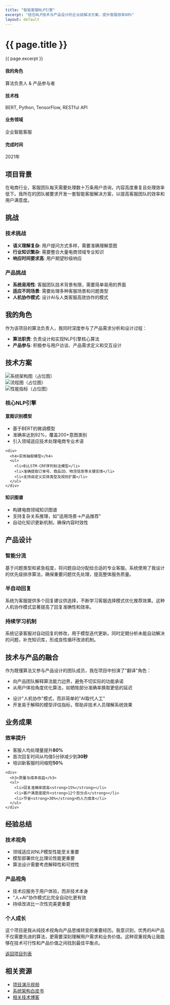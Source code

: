 ```yaml
---
title: "智能客服NLP引擎"
excerpt: "结合NLP技术与产品设计的企业级解决方案，提升客服效率80%"
layout: default
---
```


<div class="banner">
  <h1>{{ page.title }}</h1>
  <p>{{ page.excerpt }}</p>
</div>

<div class="project-meta">
  <div class="project-meta-item">
    <h4>我的角色</h4>
    <p>算法负责人 & 产品参与者</p>
  </div>
  
  <div class="project-meta-item">
    <h4>技术栈</h4>
    <p>BERT, Python, TensorFlow, RESTful API</p>
  </div>
  
  <div class="project-meta-item">
    <h4>业务领域</h4>
    <p>企业智能客服</p>
  </div>
  
  <div class="project-meta-item">
    <h4>完成时间</h4>
    <p>2021年</p>
  </div>
</div>

## 项目背景

在电商行业，客服团队每天需要处理数十万条用户咨询，内容高度重复且处理效率低下。我所在的团队被要求开发一套智能客服解决方案，以提高客服团队的效率和用户满意度。

## 挑战

<div class="two-column">
  <div>
    <h3>技术挑战</h3>
    <ul>
      <li><strong>语义理解复杂</strong>: 用户提问方式多样，需要准确理解意图</li>
      <li><strong>行业知识繁杂</strong>: 需要整合大量电商领域专业知识</li>
      <li><strong>响应时间要求高</strong>: 用户期望秒级响应</li>
    </ul>
  </div>
  
  <div>
    <h3>产品挑战</h3>
    <ul>
      <li><strong>系统易用性</strong>: 客服团队技术背景有限，需要简单易用的界面</li>
      <li><strong>适应不同场景</strong>: 需要处理多种客服场景和问题类型</li>
      <li><strong>人机协作模式</strong>: 设计AI与人类客服高效协作的模式</li>
    </ul>
  </div>
</div>

## 我的角色

作为该项目的算法负责人，我同时深度参与了产品需求分析和设计过程：

- **算法职责**: 负责设计和实现NLP引擎核心算法
- **产品参与**: 积极参与用户访谈、产品需求定义和交互设计

<div class="feature-section">
  <h2>技术方案</h2>
  
  <div class="image-gallery">
    <div class="gallery-item">
      <img src="/assets/images/placeholder-640x360.jpg" alt="系统架构图（占位图）">
    </div>
    <div class="gallery-item">
      <img src="/assets/images/placeholder-640x360.jpg" alt="流程图（占位图）">
    </div>
    <div class="gallery-item">
      <img src="/assets/images/placeholder-640x360.jpg" alt="性能指标（占位图）">
    </div>
  </div>

  <h3>核心NLP引擎</h3>

  <div class="two-column">
    <div>
      <h4>意图识别模型</h4>
      <ul>
        <li>基于BERT的微调模型</li>
        <li>准确率达到92%，覆盖200+意图类别</li>
        <li>引入领域适应技术处理电商专业术语</li>
      </ul>
    </div>
    
    <div>
      <h4>实体抽取模型</h4>
      <ul>
        <li>BiLSTM-CRF序列标注模型</li>
        <li>准确提取订单号、商品ID、物流信息等关键实体</li>
        <li>支持自定义实体类型及规则扩展</li>
      </ul>
    </div>
  </div>
  
  <h4>知识图谱</h4>
  <ul>
    <li>构建电商领域知识图谱</li>
    <li>支持复杂关系推理，如"适用场景→产品推荐"</li>
    <li>自动化知识更新机制，确保内容时效性</li>
  </ul>
</div>

## 产品设计

<div class="two-column">
  <div>
    <h3>智能分流</h3>
    <p>基于问题类型和紧急程度，将问题自动分配给合适的专业客服。系统使用了我设计的优先级排序算法，确保重要问题优先处理，提高整体服务质量。</p>
  </div>
  
  <div>
    <h3>半自动回复</h3>
    <p>系统为客服提供多个回复建议供选择，不断学习客服选择模式优化推荐效果。这种人机协作模式显著提高了回复准确性和效率。</p>
  </div>
</div>

<h3>持续学习机制</h3>
<p>系统记录客服对自动回复的修改，用于模型迭代更新。同时定期分析未能自动解决的问题，补充知识库，形成良性循环改进机制。</p>

## 技术与产品的融合

作为既懂算法又参与产品设计的团队成员，我在项目中扮演了"翻译"角色：

<div class="two-column">
  <div>
    <ul>
      <li>向产品团队解释算法能力边界，避免不切实际的功能承诺</li>
      <li>从用户体验角度优化算法，如牺牲部分准确率换取更低的延迟</li>
    </ul>
  </div>
  
  <div>
    <ul>
      <li>设计"人机协作"模式，而非简单的"AI取代人工"</li>
      <li>开发易于解释的模型评估指标，帮助非技术人员理解系统效果</li>
    </ul>
  </div>
</div>

## 业务成果

<div class="feature-section">
  <div class="two-column">
    <div>
      <h3>效率提升</h3>
      <ul>
        <li>客服人均处理量提升<strong>80%</strong></li>
        <li>首次回复时间从均值5分钟减少到<strong>30秒</strong></li>
        <li>培训新客服时间缩短<strong>50%</strong></li>
      </ul>
    </div>
    
    <div>
      <h3>质量与成本收益</h3>
      <ul>
        <li>回复准确率提高<strong>15%</strong></li>
        <li>客户满意度提升<strong>12个百分点</strong></li>
        <li>节省<strong>30%</strong>的人力成本</li>
      </ul>
    </div>
  </div>
</div>

## 经验总结

<div class="two-column">
  <div>
    <h3>技术视角</h3>
    <ul>
      <li>领域适应对NLP模型性能至关重要</li>
      <li>模型部署优化比理论性能更重要</li>
      <li>算法设计需要考虑解释性和可控性</li>
    </ul>
  </div>
  
  <div>
    <h3>产品视角</h3>
    <ul>
      <li>技术应服务于用户体验，而非技术本身</li>
      <li>"人+AI"协作模式比完全自动化更有效</li>
      <li>持续改进比一次性完美更重要</li>
    </ul>
  </div>
</div>

<div class="card">
  <h3>个人成长</h3>
  <p>这个项目是我从纯技术视角向产品思维转变的重要经历。我意识到，优秀的AI产品不仅需要先进的算法，更需要深刻理解用户需求和业务价值。这种双重视角让我能够在技术可行性和产品价值之间找到最佳平衡点。</p>
  <a href="/projects/" class="btn">返回项目列表</a>
</div>

## 相关资源

- [项目演示视频](https://example.com/demo)
- [系统架构白皮书](https://example.com/whitepaper)
- [相关技术博客](https://example.com/blog) 